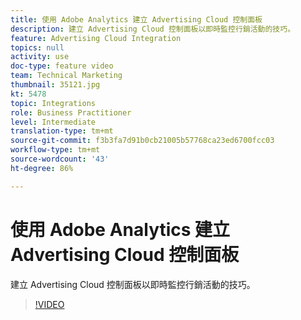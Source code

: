 ```yaml
---
title: 使用 Adobe Analytics 建立 Advertising Cloud 控制面板
description: 建立 Advertising Cloud 控制面板以即時監控行銷活動的技巧。
feature: Advertising Cloud Integration
topics: null
activity: use
doc-type: feature video
team: Technical Marketing
thumbnail: 35121.jpg
kt: 5478
topic: Integrations
role: Business Practitioner
level: Intermediate
translation-type: tm+mt
source-git-commit: f3b3fa7d91b0cb21005b57768ca23ed6700fcc03
workflow-type: tm+mt
source-wordcount: '43'
ht-degree: 86%

---
```



# 使用 Adobe Analytics 建立 Advertising Cloud 控制面板

建立 Advertising Cloud 控制面板以即時監控行銷活動的技巧。

>[!VIDEO](https://video.tv.adobe.com/v/35121/?quality=12&learn=on)

